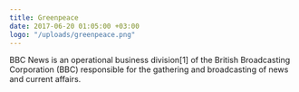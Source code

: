 ```yaml
---
title: Greenpeace
date: 2017-06-20 01:05:00 +03:00
logo: "/uploads/greenpeace.png"
---
```


BBC News is an operational business division[1] of the British Broadcasting Corporation (BBC) responsible for the gathering and broadcasting of news and current affairs. 